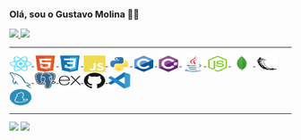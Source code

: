 ### Olá, sou o Gustavo Molina 👨‍💻
 <div>
  <a href="https://github.com/gustavomolina17">
  <img height="180em" src="https://github-readme-stats.vercel.app/api?username=gustavomolina17&show_icons=true&theme=dark&include_all_commits=true&count_private=true"/>
  <img height="180em" src="https://github-readme-stats.vercel.app/api/top-langs/?username=gustavomolina17&layout=compact&langs_count=7&theme=dark"/>
</div>
  <hr>
 <div>
  <img align="center" alt="React" height="30" width="40" src="https://raw.githubusercontent.com/devicons/devicon/master/icons/react/react-original.svg">
  <img align="center" alt="HTML" height="30" width="40" src="https://raw.githubusercontent.com/devicons/devicon/master/icons/html5/html5-original.svg">
  <img align="center" alt="CSS" height="30" width="40" src="https://raw.githubusercontent.com/devicons/devicon/master/icons/css3/css3-original.svg">
   <img align="center" alt="Js" height="30" width="40" src="https://raw.githubusercontent.com/devicons/devicon/master/icons/javascript/javascript-plain.svg">
  <img align="center" alt="Python" height="30" width="40" src="https://raw.githubusercontent.com/devicons/devicon/master/icons/python/python-original.svg">
  <img align="center" alt="C" height="30" width="40" src="https://raw.githubusercontent.com/devicons/devicon/master/icons/c/c-original.svg">
  <img align="center" alt="Csharp" height="30" width="40" src="https://raw.githubusercontent.com/devicons/devicon/master/icons/csharp/csharp-original.svg">
   <img align="center" alt="Java" height="30" width="40" src="https://raw.githubusercontent.com/devicons/devicon/master/icons/java/java-original.svg">
   <img align="center" alt="node" height="30" width="40" src="https://raw.githubusercontent.com/devicons/devicon/master/icons/nodejs/nodejs-original.svg">
   <img align="center" alt="mongo" height="30" width="40" src="https://raw.githubusercontent.com/devicons/devicon/master/icons/mongodb/mongodb-original.svg">
   <img align="center" alt="flask" height="30" width="40" src="https://raw.githubusercontent.com/devicons/devicon/master/icons/flask/flask-original.svg">
   <img align="center" alt="sql" height="30" width="40" src="https://raw.githubusercontent.com/devicons/devicon/master/icons/mysql/mysql-original.svg">
   <img align="center" alt="postgre" height="30" width="40" src="https://raw.githubusercontent.com/devicons/devicon/master/icons/postgresql/postgresql-original.svg">
   <img align="center" alt="express" height="30" width="40" src="https://raw.githubusercontent.com/devicons/devicon/master/icons/express/express-original.svg">
   <img align="center" alt="github" height="30" width="40" src="https://raw.githubusercontent.com/devicons/devicon/master/icons/github/github-original.svg">
    <img align="center" alt="code" height="30" width="40" src="https://raw.githubusercontent.com/devicons/devicon/master/icons/vscode/vscode-original.svg">
  <br>
   <img align="center" alt="yarn" height="30" width="40" src="https://raw.githubusercontent.com/devicons/devicon/master/icons/yarn/yarn-original.svg">
</div>
 <hr> 
  
  <div> 
  <a href="https://www.instagram.com/gustavo_molina_91/" target="_blank"><img src="https://img.shields.io/badge/-Instagram-%23E4405F?style=for-the-badge&logo=instagram&logoColor=white" target="_blank"></a>
  <a href="https://www.linkedin.com/in/gustavo-molina-a2798418/" target="_blank"><img src="https://img.shields.io/badge/-LinkedIn-%230077B5?style=for-the-badge&logo=linkedin&logoColor=white" target="_blank"></a> 
 
</div>

